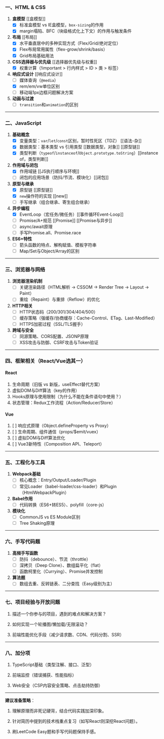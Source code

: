### **一、HTML & CSS**

1. **盒模型** [[盒模型]]
    - [x] 标准盒模型 vs IE盒模型，`box-sizing`的作用
    - [x] margin塌陷、BFC（块级格式化上下文）的作用与触发条件   
2. **布局** [[布局]]
    - [x] 水平垂直居中的多种实现方式（Flex/Grid/绝对定位）
    - [x] Flex布局常用属性（flex-grow/shrink/basis）
    - [x] Grid布局基础用法
3. **CSS选择器与优先级** [[选择器优先级与权重]]
    - [x] 权重计算（!important > 行内样式 > ID > 类 > 标签）
4. **响应式设计** [[响应式设计]]
    - [ ] 媒体查询（`@media`）
    - [x] rem/em/vw单位区别
    - [ ] 移动端1px边框问题解决方案
5. **动画与过渡**
    - [ ] `transition`和`animation`的区别

---

### **二、JavaScript**

1. **基础概念**
    - [x] 变量类型：`var`/`let`/`const`区别，暂时性死区（TDZ） [[语法-杂]]
    - [x] 数据类型：基本类型 vs 引用类型 [[数据类型，对象]] [[原型链]]
    - [x] 类型判断（`typeof`/`instanceof`/`Object.prototype.toString`）[[instance of，类型判断]]
2. **作用域与闭包**
    - [x] 作用域链 [[JS执行顺序与环境]] 
    - [ ] 闭包的应用场景（防抖/节流、模块化）[[闭包]]
3. **原型与继承**
    - [x] 原型链 [[原型链]]
    - [x] `new`操作符的实现 [[new]]
    - [ ] 手写继承（组合继承、寄生组合继承）
4. **异步编程**
    - [x] EventLoop（宏任务/微任务）[[事件循环Event-Loop]]
    - [ ] Promise/A+规范 [[Promise]]  [[Promise与异步]]
    - [ ] async/await原理
    - [ ] 手写Promise.all、Promise.race
5. **ES6+特性**
    - [ ] 箭头函数的特点、解构赋值、模板字符串
    - [ ] Map/Set与Object/Array的区别

---

### **三、浏览器与网络**

1. **浏览器渲染机制**
    - [ ] 关键渲染路径（HTML解析 -> CSSOM -> Render Tree -> Layout -> Paint）
    - [ ] 重绘（Repaint）与重排（Reflow）的优化
2. **HTTP相关**
    - [ ] HTTP状态码（200/301/304/404/500）
    - [ ] 缓存策略（强缓存/协商缓存：Cache-Control、ETag、Last-Modified）
    - [ ] HTTPS加密过程（SSL/TLS握手）
3. **跨域与安全**
    - [ ] 同源策略、CORS配置、JSONP原理
    - [ ] XSS攻击与防御、CSRF攻击与Token验证

---

### **四、框架相关（React/Vue选其一）**

#### **React**
1. 生命周期（旧版 vs 新版，useEffect替代方案）
2. 虚拟DOM与Diff算法（key的作用）
3. Hooks原理与使用限制（为什么不能在条件语句中使用？）
4. 状态管理：Redux工作流程（Action/Reducer/Store）

#### **Vue**
1. [ ] 响应式原理（Object.defineProperty vs Proxy）
2. [ ] 生命周期、组件通信（props/$emit/vuex）
3. [ ] 虚拟DOM与Diff算法优化
4. [ ] Vue3新特性（Composition API、Teleport）

---

### **五、工程化与工具**

1. **Webpack基础**
    - [ ] 核心概念：Entry/Output/Loader/Plugin
    - [ ] 常见Loader（babel-loader/css-loader）和Plugin（HtmlWebpackPlugin）
2. **Babel作用**
    - [ ] 代码转换（ES6+转ES5）、polyfill（core-js）
3. **模块化**
    - [ ] CommonJS vs ES Module区别
    - [ ] Tree Shaking原理

---

### **六、手写代码题**

1. **高频手写函数**
    - [ ] 防抖（debounce）、节流（throttle）
    - [ ] 深拷贝（Deep Clone）、数组扁平化（flat）
    - [ ] 函数柯里化（Currying）、Promise并发控制
2. **算法题**
    - [ ] 数组去重、反转链表、二分查找（Easy级别为主）

---

### **七、项目经验与开放问题**

1. 描述一个你参与的项目，遇到的难点和解决方案？
    
2. 如何实现一个轮播图/懒加载/无限滚动？
    
3. 前端性能优化手段（减少请求数、CDN、代码分割、SSR）
    

---

### **八、加分项**

1. TypeScript基础（类型注解、接口、泛型）
    
2. 前端监控（错误捕获、性能指标）
    
3. Web安全（CSP内容安全策略、点击劫持防御）
    

---

**建议准备策略**：

1. 理解原理而非死记硬背，结合代码实践加深印象。
    
2. 针对简历中提到的技术栈重点复习（如写React则深挖React问题）。
    
3. 刷LeetCode Easy题和手写代码题保持手感。